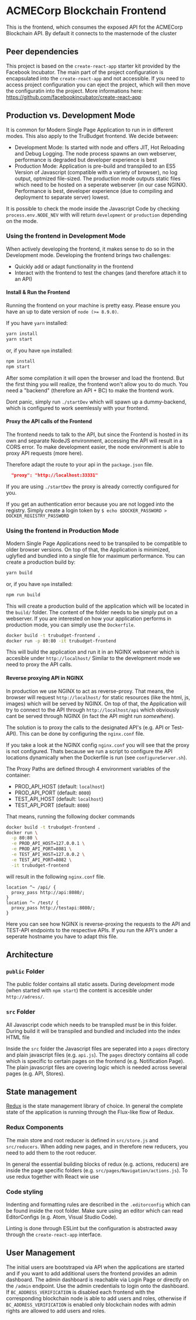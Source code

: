 # ACMECorp Blockchain Frontend
This is the frontend, which consumes the exposed API fot the ACMECorp Blockchain API. By default it connects to the masternode of the cluster

## Peer dependencies
This project is based on the `create-react-app` starter kit provided by the Facebook Incubator. The main part of the project configuration is encapsulated into the `create-react-app` and not accessible. If you need to access project configuration you can eject the project, which will then move the configuratin into the project. More informations here: https://github.com/facebookincubator/create-react-app

## Production vs. Development Mode
It is common for Modern Single Page Application to run in in different modes. This also apply to the TruBudget frontend. We decide between:
* Development Mode: Is started with node and offers JIT, Hot Reloading and Debug Logging. The node process spawns an own webserver, performance is degraded but developer experience is best
* Production Mode: Application is pre-build and transpiled to an ES5 Version of Javascript (compatible with a variety of browser), no log output, optmized file-sized. The production mode outputs static files which need to be hosted on a seperate webserver (in our case NGINX). Performance is best, developer experience (due to compiling and deployment to separate server) lowest.

It is possible to check the mode inside the Javascript Code by checking ```process.env.NODE_NEV``` with will return ```development``` or ```production``` depending on the mode.

### Using the frontend in Development Mode
When actively developing the frontend, it makes sense to do so in the Development mode. Developing the frontend brings two challenges:
* Quickly add or adapt functionality in the frontend
* Interact with the frontend to test the changes (and therefore attach it to an API)

#### Install & Run the Frontend
Running the frontend on your machine is pretty easy. Please ensure you have an up to date version of ```node (>= 8.9.0)```.

If you have ```yarn``` installed:
```bash
yarn install
yarn start
````

or, if you have ```npm``` installed:
```bash
npm install
npm start
```

After some compilation it will open the browser and load the frontend. But the first thing you will realize, the frontend won't allow you to do much. You need a "backend" (therefore an API + BC) to make the frontend work.

Dont panic, simply run ```./startDev``` which will spawn up a dummy-backend, which is configured to work seemlessly with your frontend.

#### Proxy the API calls of the Frontend
The frontend needs to talk to the API, but since the Frontend is hosted in its own and separate NodeJS environment, accessing the API will result in a CORS error. To make development easier, the node environment is able to proxy API requests (more here).

Therefore adapt the route to your api in the `package.json` file.

```json
  "proxy": "http://localhost:33331"
```

If you are using ```./startDev``` the proxy is already correctly configured for you.

If you get an authentication error because you are not logged into the registry. Simply create a login token by ```$ echo $DOCKER_PASSWORD > DOCKER_REGISTRY_PASSWORD```

### Using the frontend in Production Mode
Modern Single Page Applications need to be transpiled to be compatible to older browser versions. On top of that, the Application is minimized, uglyfied and bundled into a single file for maximum performance. You can create a production build by:

```bash
yarn build
```

or, if you have ```npm``` installed:
```bash
npm run build
```

This will create a production build of the application which will be located in the ```build/``` folder. The content of the folder needs to be simply put on a webserver. If you are interested on how your application performs in production mode, you can simply use the ```Dockerfile```.

```bash
docker build -t trubudget-frontend .
docker run -p 80:80 -it trubudget-frontend
```

This will build the application and run it in an NGINX webserver which is accesible under ```http://localhost/```
Similar to the development mode we need to proxy the API calls.

#### Reverse proxying API in NGINX
In production we use NGINX to act as reverse-proxy. That means, the browser will request ```http://localhost/``` for static resources (like the html, js, images) which will be served by NGINX. On top of that, the Application will try to connect to the API through ```http://localhost/api``` which obviously cant be served through NGINX (in fact the API might run _somewhere_).

The solution is to proxy the calls to the designated API's (e.g. API or Test-API). This can be done by configuring the ```nginx.conf``` file.

If you take a look at the NGINX config ```nginx.conf``` you will see that the proxy is not configured. Thats because we run a script to configure the API locations dynamically when the Dockerfile is run (see ```configureServer.sh```).

The Proxy Paths are defined through 4 environment variables of the container:
* PROD_API_HOST (default: ```localhost```)
* PROD_API_PORT (default: ```8080```)
* TEST_API_HOST (default: ```localhost```)
* TEST_API_PORT (default: ```8080```)

That means, running the following docker commands

```bash
docker build -t trubudget-frontend .
docker run \
  -p 80:80 \
  -e PROD_API_HOST=127.0.0.1 \
  -e PROD_API_PORT=8081 \
  -e TEST_API_HOST=127.0.0.2 \
  -e TEST_API_PORT=8082 \
  -it trubudget-frontend
```

will result in the following ```nginx.conf``` file.

```Nginx
location ^~ /api/ {
  proxy_pass http://api:8080/;
}
location ^~ /test/ {
  proxy_pass http://testapi:8080/;
}
```

Here you can see how NGINX is reverse-proxing the requests to the API and TEST-API endpoints to the respective APIs. If you run the API's under a seperate hostname you have to adapt this file.


## Architecture

### `public` Folder
The public folder contains all static assets. During development mode (when started with `npm start`) the content is accesible under `http://adress/`.
### `src` Folder
All Javascript code which needs to be transpiled *must* be in this folder. During build it will be transpiled and bundled and included into the index HTML file

Inside the `src` folder the Javascript files are seperated into a `pages` directory and plain javascript files (e.g. `api.js`). The `pages` directory contains all code which is specific to certain pages on the frontend (e.g. Notification Page). The plain javascript files are covering logic which is needed across several pages (e.g. API, Stores).

## State management
[Redux](http://redux.js.org/docs/introduction/) is the state management library of choice. In general the complete state of the application is running through the Flux-like flow of Redux.

### Redux Components
The main store and root reducer is defined in `src/store.js` and `src/reducers`. When adding new pages, and in therefore new reducers, you need to add them to the root reducer.

In general the essential building blocks of redux (e.g. actions, reducers) are inside the page specific folders (e.g. `src/pages/Navigation/actions.js`). To use redux together with React wie use

### Code styling
Indenting and formatting rules are described in the `.editorconfig` which can be found inside the root folder. Make sure using an editor which can read EditorConfigs (e.g. Atom, Visual Studio Code).

Linting is done through ESLint but the configuration is abstracted away through the `create-react-app` interface.

## User Management
The initial users are bootstraped via API when the applications are started and if you want to add additional users the frontend provides an admin dashboard. The admin dashboard is reachable via Login Page or directly on the  ```/admin``` endpoint.
Use the admin credentials to login onto the dashboard. If ```BC_ADDRESS_VERIFICATION``` is disabled each frontend with the corresponding blockchain node is able to add users and roles, otherwise if ```BC_ADDRESS_VERIFICATION``` is enabled only blockchain nodes with admin rights are allowed to add users and roles.
